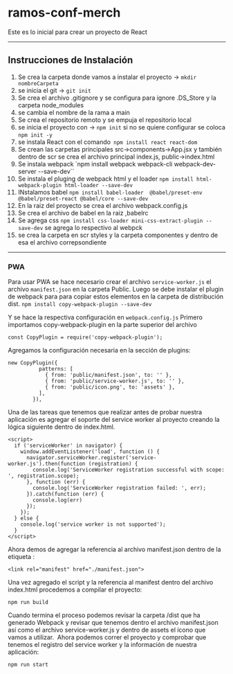 # ramos-conf-merch
Este es lo inicial para crear un proyecto de React

------------

## Instrucciones de Instalación

1. Se crea la carpeta donde vamos a instalar el proyecto -> `mkdir nombreCarpeta`
1. se inicia el git -> `git init` 
1. Se crea el archivo .gitignore y se configura para ignore .DS_Store y la carpeta node_modules
1. se cambia el nombre de la rama a main
1. Se crea el repositorio remoto y se empuja el repositorio local
1. se inicia el proyecto con -> `npm init` si no se quiere configurar se coloca `npm init -y`
1. se instala React con el comando` npm install react react-dom`
1. Se crean las carpetas principales src->components->App.jsx y también dentro de scr se crea el archivo principal index.js, public->index.html
1. Se instala webpack `npm install webpack webpack-cli webpack-dev-server --save-dev``
1. Se instala el pluging de webpack html y el loader `npm install html-webpack-plugin html-loader --save-dev`
1. INstalamos babel `npm install babel-loader  @babel/preset-env @babel/preset-react @babel/core --save-dev`
1. En la raiz del proyecto se crea el archivo webpack.config.js
1. Se crea el archivo de babel en la raiz ,babelrc
1. Se agrega css `npm install css-loader mini-css-extract-plugin --save-dev` se agrega lo respectivo al webpck
1. se crea la carpeta en scr styles y la carpeta componentes y dentro de esa el archivo correpsondiente

------------

### PWA

Para usar PWA se hace necesario crear el archivo `service-worker.js` el archivo `manifest.json` en la carpeta Public.
Luego se debe instalar el plugin de webpack para para copiar estos elementos en la carpeta de distribución dist.
`npm install copy-webpack-plugin --save-dev` 

Y se hace la respectiva configuración en `webpack.config.js` 
Primero importamos copy-webpack-plugin en la parte superior del archivo

`const CopyPlugin = require('copy-webpack-plugin');`

Agregamos la configuración necesaria en la sección de plugins:

    new CopyPlugin({
              patterns: [
                { from: 'public/manifest.json', to: '' },
                { from: 'public/service-worker.js', to: '' },
                { from: 'public/icon.png', to: 'assets' },
              ],
            }),

Una de las tareas que tenemos que realizar antes de probar nuestra aplicación es agregar el soporte del service worker al proyecto creando la lógica siguiente dentro de index.html.

    <script>
      if ('serviceWorker' in navigator) {
        window.addEventListener('load', function () {
          navigator.serviceWorker.register('service-worker.js').then(function (registration) {
            console.log('ServiceWorker registration successful with scope: ', registration.scope);
          }, function (err) {
            console.log('ServiceWorker registration failed: ', err);
          }).catch(function (err) {
            console.log(err)
          });
        });
      } else {
        console.log('service worker is not supported');
      }
    </script>

Ahora demos de agregar la referencia al archivo manifest.json dentro de la etiqueta <head>:

`<link rel="manifest" href="./manifest.json">`

Una vez agregado el script y la referencia al manifest dentro del archivo index.html procedemos a compilar el proyecto:

`npm run build`

Cuando termina el proceso podemos revisar la carpeta /dist que ha generado Webpack y revisar que tenemos dentro el archivo manifest.json así como el archivo service-worker.js y dentro de assets el ícono que vamos a utilizar.
​
Ahora podemos correr el proyecto y comprobar que tenemos el registro del service worker y la información de nuestra aplicación:

`npm run start`